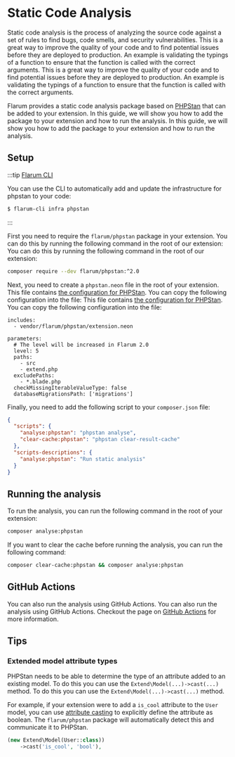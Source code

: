 # Static Code Analysis

Static code analysis is the process of analyzing the source code against a set of rules to find bugs, code smells, and security vulnerabilities. This is a great way to improve the quality of your code and to find potential issues before they are deployed to production. An example is validating the typings of a function to ensure that the function is called with the correct arguments. This is a great way to improve the quality of your code and to find potential issues before they are deployed to production. An example is validating the typings of a function to ensure that the function is called with the correct arguments.

Flarum provides a static code analysis package based on [PHPStan](https://phpstan.org/) that can be added to your extension. In this guide, we will show you how to add the package to your extension and how to run the analysis. In this guide, we will show you how to add the package to your extension and how to run the analysis.

## Setup

:::tip [Flarum CLI](https://github.com/flarum/cli)

You can use the CLI to automatically add and update the infrastructure for phpstan to your code:

```bash
$ flarum-cli infra phpstan
```

:::

First you need to require the `flarum/phpstan` package in your extension. You can do this by running the following command in the root of our extension: You can do this by running the following command in the root of our extension:

```bash
composer require --dev flarum/phpstan:^2.0
```

Next, you need to create a `phpstan.neon` file in the root of your extension. This file contains [the configuration for PHPStan](https://phpstan.org/config-reference). You can copy the following configuration into the file: This file contains [the configuration for PHPStan](https://phpstan.org/config-reference). You can copy the following configuration into the file:

```neon
includes:
  - vendor/flarum/phpstan/extension.neon

parameters:
  # The level will be increased in Flarum 2.0
  level: 5
  paths:
    - src
    - extend.php
  excludePaths:
    - *.blade.php
  checkMissingIterableValueType: false
  databaseMigrationsPath: ['migrations']
```

Finally, you need to add the following script to your `composer.json` file:

```json
{
  "scripts": {
    "analyse:phpstan": "phpstan analyse",
    "clear-cache:phpstan": "phpstan clear-result-cache"
  },
  "scripts-descriptions": {
    "analyse:phpstan": "Run static analysis"
  }
}
```

## Running the analysis

To run the analysis, you can run the following command in the root of your extension:

```bash
composer analyse:phpstan
```

If you want to clear the cache before running the analysis, you can run the following command:

```bash
composer clear-cache:phpstan && composer analyse:phpstan
```

## GitHub Actions

You can also run the analysis using GitHub Actions. You can also run the analysis using GitHub Actions. Checkout the page on [GitHub Actions](github-actions.md) for more information.

## Tips

### Extended model attribute types

PHPStan needs to be able to determine the type of an attribute added to an existing model. To do this you can use the `Extend\Model(...)->cast(...)` method. To do this you can use the `Extend\Model(...)->cast(...)` method.

For example, if your extension were to add a `is_cool` attribute to the `User` model, you can use [attribute casting](https://laravel.com/docs/11.x/eloquent-mutators#attribute-casting) to explicitly define the attribute as boolean. The `flarum/phpstan` package will automatically detect this and communicate it to PHPStan.

```php
(new Extend\Model(User::class))
    ->cast('is_cool', 'bool'),
```
